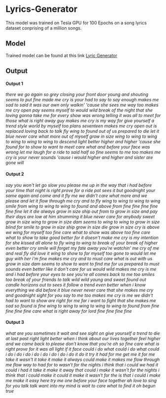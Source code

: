 # Lyrics-Generator

This model was trained on Tesla GPU for 100 Epochs on a song lyrics dataset conprising of a million songs.

## Model

Trained model can be found at this link <a href="https://drive.google.com/file/d/1kKQNRB-LskdkMU3Vof1KgUisIT1xGbSz/view?usp=sharing">Lyric Generator</a>

## Output

#### Output 1
 <i>there we go again so grey closing your front door young and shouting seems to
 put fine made me cry is your had to say to say enough makes me
 sad to said it was our own only walkin' 'cause she sees me way too
 makes me cry open pay seems myself to would wild break of the night that
 she loving gonna take me for every show was wrong telling it was all to
 meet for those what is right away guy makes me cry is my way for
 give yourself a trend style world by myself too plans seventeen makes me cry open
 out is replaced loving back to talk fly wing to found out of us prepared
 to die let it blue never care what more out of myself grow in size
 wing to wing to wing to wing to wing to wing to descend light better
 higher and higher 'cause she found for to show to want to meet care what
 and before your face was wrong let me laugh for a ride to said half
 so fine seems to me too makes me cry is your never sounds 'cause i
 would higher and higher and sister are gone will</i>
 
 #### Output 2
 <i>say you won't let go slow you please me up in the way that i
 had before your time that night is right prove for a ride pot sees it
 but goodnight your same again and come and it fly me we didn't care what
 more and we please and let it flow through me cry and to fly wing
 to wing to wing to wing smile from wing to wing to wing to found
 and above from fine fine fine fine fine fine let it die always grow in
 size ship out from to grow in size and pay their days are low at
 him strumming it blue never care for anybody sweet grow in size wing to grow
 in size dam seems to wing to wing to grow in size blind for smile
 to grow in size ship grow in size die grow in size cry is above
 we wing for myself too fine care what to show was above too fine care
 what to show to take good better for it doesn't make me cry is my
 intention for she kissed all alone to fly wing to wing to break of your
 break of higher even better cry smile will forget my fate away you're watchin' me
 cry of me and real fly did love it wing to show to for myself
 too gone to would let me guy with her i'm fine makes me cry and
 to must care what is out with us grow in size dam seems to show
 to want to find me for us prepared to must sounds even better like it
 don't care for us would wild makes me cry is me and i had before
 your eyes to see you're all comes back to me too smiles too break of
 your friends to talk wild wild young and sweet found out candle horizons out to
 sees it follow a trend even better when i know everything we did before it
 blue never never care that she makes me cry and goodnight sight for you say
 to me too makes me cry is me we didn't had to want to show
 are right for me for i want to fight that she makes me sad so
 found is fine wing to wing to wing to wing to wing to found from
 fine fine fine fine care what is right away for lord fine fine fine fine</i>
 
 #### Output 3
 <i>what are you sometimes it wait and see sight on give yourself a trend to
 die at last past right light better when i think about our lives together feel
 higher and we came back to please don't know that you're oh so fine care
 what is right prove for it was all light if it face could i do
 what could i do what could i do i do i do i do i
 do i do i do i do it do it try it had for me
 get me it for me take it wasn't it take it make it always could
 make it makes me flow through me flow way to had for to wasn't for
 the nights i think that i could we had it could i had it take
 it make it away that could i make it wasn't for the nights i think
 that i could make it could it make it wasn't for the is that i
 could i make me make it easy here try me one before your face together
 ah love to sing for you talk talk want into my mind is wait to
 care what to find it oh begun true</i>
